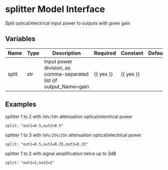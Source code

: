 # splitter Model Interface

Split optical/electrical input power to outputs with given gain

## Variables

| Name  | Type | Description                                                       | Required  | Constant  | Default |
| ----- | ---- | ----------------------------------------------------------------- | --------- | --------- | ------- |
| split | str  | Input power division, as comma-separated list of output_Name=gain | {{ yes }} | {{ yes }} |         |

## Examples

splitter 1 to 2 with `50%/50%` attenuation optical/electrical power

    split: "out1=0.5,out2=0.5"

splitter 1 to 3 with `50%/25%/25%` attenuation optical/electrical power

    split: "out1=0.5,out2=0.25,out3=0.25"

splitter 1 to 2 with signal amplification twice up to 3dB

    split: "out1=2,out2=2"
